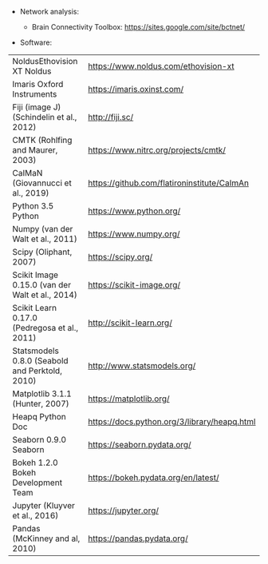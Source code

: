 
* Network analysis:  
   * Brain Connectivity Toolbox: https://sites.google.com/site/bctnet/




* Software:


|               |               |
| ------------- | ------------- |
| NoldusEthovision XT	Noldus |	https://www.noldus.com/ethovision-xt |
| Imaris	Oxford Instruments |	https://imaris.oxinst.com/ |
| Fiji (image J)	(Schindelin et al., 2012) | http://fiji.sc/ |
| CMTK	(Rohlfing and Maurer, 2003) |	https://www.nitrc.org/projects/cmtk/ |
| CaIMaN	(Giovannucci et al., 2019) | https://github.com/flatironinstitute/CaImAn |
| Python 3.5	 Python	| https://www.python.org/ |
| Numpy	(van der Walt et al., 2011) |	https://www.numpy.org/ | 
| Scipy	(Oliphant, 2007) | https://scipy.org/ |
| Scikit Image 0.15.0	(van der Walt et al., 2014) |	https://scikit-image.org/ |
| Scikit Learn 0.17.0	(Pedregosa et al., 2011) | http://scikit-learn.org/ |
| Statsmodels 0.8.0	(Seabold and Perktold, 2010) | http://www.statsmodels.org/ |
| Matplotlib 3.1.1	(Hunter, 2007) | https://matplotlib.org/ |
| Heapq	Python Doc |	https://docs.python.org/3/library/heapq.html |
| Seaborn 0.9.0	 Seaborn | https://seaborn.pydata.org/ |
| Bokeh 1.2.0	 Bokeh Development Team	 |	 https://bokeh.pydata.org/en/latest/ |
| Jupyter	(Kluyver et al., 2016) | https://jupyter.org/ |
| Pandas	(McKinney and al, 2010) | https://pandas.pydata.org/ |



